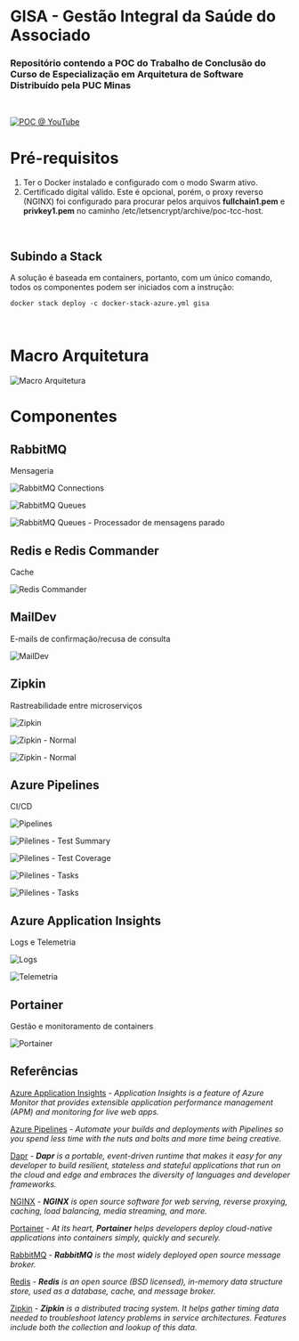 # GISA - Gestão Integral da Saúde do Associado

### Repositório contendo a POC do Trabalho de Conclusão do Curso de Especialização em Arquitetura de Software Distribuído pela PUC Minas

&nbsp;

[![POC @ YouTube](/docs/images/YouTube.png)](https://youtu.be/U5nhloZD7WA)

# Pré-requisitos

1. Ter o Docker instalado e configurado com o modo Swarm ativo.
2. Certificado digital válido. Este é opcional, porém, o proxy reverso (NGINX) foi configurado para procurar pelos arquivos **fullchain1.pem** e **privkey1.pem** no caminho /etc/letsencrypt/archive/poc-tcc-host.

&nbsp;

## Subindo a Stack

A solução é baseada em containers, portanto, com um único comando, todos os componentes podem ser iniciados com a instrução:

`docker stack deploy -c docker-stack-azure.yml gisa`

&nbsp;

# Macro Arquitetura

![Macro Arquitetura](docs/images/Diagrama%20de%20Macro%20Arquitetura.png)

# Componentes

## RabbitMQ
Mensageria

![RabbitMQ Connections](docs/images/RabbitMQ-Connections.png)

![RabbitMQ Queues](docs/images/RabbitMQ-Queues.png)

![RabbitMQ Queues - Processador de mensagens parado](docs/images/RabbitMQ-ServiceStopped.png)

## Redis e Redis Commander
Cache

![Redis Commander](docs/images/RedisCommander.png)

## MailDev
E-mails de confirmação/recusa de consulta

![MailDev](docs/images/MailDev.png)

## Zipkin
Rastreabilidade entre microserviços

![Zipkin](docs/images/ZipKin.png)

![Zipkin - Normal](docs/images/ZipKin-Normal.png)

![Zipkin - Normal](docs/images/ZipKin-Stopped.png)

## Azure Pipelines
CI/CD

![Pipelines](docs/images/Pipelines.png)

![Pilelines - Test Summary](docs/images/Pipelines-TestSummary.png)

![Pilelines - Test Coverage](docs/images/Pipelines-TestCoverage.png)

![Pilelines - Tasks](docs/images/Releases.png)

![Pilelines - Tasks](docs/images/Release-Tasks.png)


## Azure Application Insights
Logs e Telemetria

![Logs](docs/images/Appi-Performance.png)

![Telemetria](docs/images/Appi-LiveMetrics.png)

## Portainer
Gestão e monitoramento de containers

![Portainer](docs/images/Portainer.png)

## Referências

[Azure Application Insights](https://docs.microsoft.com/en-us/azure/azure-monitor/app/app-insights-overview) - *Application Insights is a feature of Azure Monitor that provides extensible application performance management (APM) and monitoring for live web apps.*

[Azure Pipelines](https://azure.microsoft.com/en-us/services/devops/pipelines) - *Automate your builds and deployments with Pipelines so you spend less time with the nuts and bolts and more time being creative.*

[Dapr](https://dapr.io) - ***Dapr** is a portable, event-driven runtime that makes it easy for any developer to build resilient, stateless and stateful applications that run on the cloud and edge and embraces the diversity of languages and developer frameworks.*

[NGINX](https://nginx.com) - ***NGINX** is open source software for web serving, reverse proxying, caching, load balancing, media streaming, and more.*

[Portainer](https://www.portainer.io) - *At its heart, **Portainer** helps developers deploy cloud-native applications into containers simply, quickly and securely.*

[RabbitMQ](https://www.rabbitmq.com) - ***RabbitMQ** is the most widely deployed open source message broker.*

[Redis](https://redis.io) - ***Redis** is an open source (BSD licensed), in-memory data structure store, used as a database, cache, and message broker.*

[Zipkin](https://zipkin.io) - ***Zipkin** is a distributed tracing system. It helps gather timing data needed to troubleshoot latency problems in service architectures. Features include both the collection and lookup of this data.*